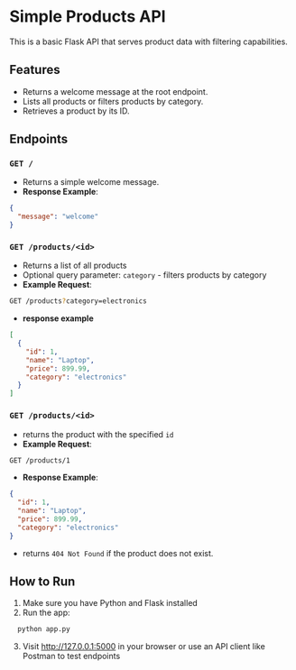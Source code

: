 # Simple Products API

This is a basic Flask API that serves product data with filtering capabilities.

## Features

- Returns a welcome message at the root endpoint.
- Lists all products or filters products by category.
- Retrieves a product by its ID.

## Endpoints

### `GET /`

- Returns a simple welcome message.
- **Response Example**:
```json
{
  "message": "welcome"
}
```
### `GET /products/<id>`
- Returns a list of all products
- Optional query parameter: `category` - filters products by category
- **Example Request**:
```bash
GET /products?category=electronics
```
- **response example**
```json
[
  {
    "id": 1,
    "name": "Laptop",
    "price": 899.99,
    "category": "electronics"
  }
]
```
### `GET /products/<id>`
- returns the product with the specified `id`
- **Example Request**:
```bash
GET /products/1
```
- **Response Example**:
```json
{
  "id": 1,
  "name": "Laptop",
  "price": 899.99,
  "category": "electronics"
}
```
- returns `404 Not Found` if the product does not exist.

## How to Run
1. Make sure you have Python and Flask installed
2. Run the app:
  ```bash
    python app.py
  ```
3. Visit http://127.0.0.1:5000 in your browser or use an API client like Postman to test endpoints
